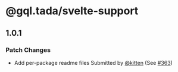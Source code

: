 # @gql.tada/svelte-support

## 1.0.1

### Patch Changes

- Add per-package readme files
  Submitted by [@kitten](https://github.com/kitten) (See [#363](https://github.com/0no-co/gql.tada/pull/363))

